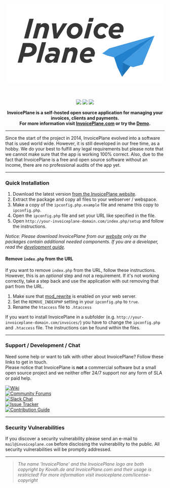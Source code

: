 <p align="center">
  <img src="/assets/core/img/logo.svg">
</p>
<p>&nbsp;</p>

<p align="center">
<a href="https://github.com/InvoicePlane/InvoicePlane/releases"><img src="https://img.shields.io/badge/dynamic/json.svg?label=Current%20Version&url=https%3A%2F%2Fapi.github.com%2Frepos%2FInvoicePlane%2FInvoicePlane%2Freleases%2Flatest&query=%24.name&colorB=%23429ae1"></a>
<a href="https://github.com/InvoicePlane/InvoicePlane/releases"><img src="https://img.shields.io/github/downloads/invoiceplane/invoiceplane/total?colorB=%23429ae1"></a>
<a href="https://translations.invoiceplane.com/project/fusioninvoice"><img src="https://img.shields.io/badge/Translations-%40%20Crowdin-429ae1"></a>
</p>

<p align="center" bgcolor="#429ae1"><b>InvoicePlane is a self-hosted open source application for managing your invoices, clients and payments.<br>
  For more information visit <a href="https://invoiceplane.com">InvoicePlane.com</a> or try the <a href="https://demo.invoiceplane.com">Demo</a>.</b></p>

---

Since the start of the project in 2014, InvoicePlane evolved into a software that is used world wide. However, it is
still developed in our free time, as a hobby. We do your best to fulfill any legal requirements but please note that we
cannot make sure that the app is working 100% correct. Also, due to the fact that InvoicePlane is a free and open
source software without an income, there are no professional audits of the app yet.

---

### Quick Installation

1. Download the latest version [from the InvoicePlane website](https://invoiceplane.com/downloads).
2. Extract the package and copy all files to your webserver / webspace.
3. Make a copy of the `ipconfig.php.example` file and rename this copy to `ipconfig.php`.
4. Open the `ipconfig.php` file and set your URL like specified in the file.
5. Open `http://your-invoiceplane-domain.com/index.php/setup` and follow the instructions.


_Notice: Please download InvoicePlane from our [website](https://invoiceplane.com/downloads) only as the packages contain additional needed components. If you are a developer, read the [development guide](CONTRIBUTING.md)._


#### Remove `index.php` from the URL

If you want to remove `index.php` from the URL, follow these instructions. However, this is an _optional_ step and not a requirement. If it's not working correctly, take a step back and use the application with out removing that part from the URL.

1. Make sure that [mod_rewrite](https://go.invoiceplane.com/apachemodrewrite) is enabled on your web server.
2. Set the `REMOVE_INDEXPHP` setting in your `ipconfig.php` to `true`.
3. Rename the `htaccess` file to `.htaccess`

If you want to install InvoicePlane in a subfolder (e.g. `http://your-invoiceplane-domain.com/invoices/`) you have to change the `ipconfig.php` and `.htaccess` file. The instructions can be found within the files.

---

### Support / Development / Chat

Need some help or want to talk with other about InvoicePlane? Follow these links to get in touch.  
Please notice that InvoicePlane is **not** a commercial software but a small open source project and we neither offer 
24/7 support nor any form of SLA or paid help.

[![Wiki](https://img.shields.io/badge/Help%3A-Official%20Wiki-429ae1.svg)](https://wiki.invoiceplane.com/)  
[![Community Forums](https://img.shields.io/badge/Help%3A-Community%20Forums-429ae1.svg)](https://community.invoiceplane.com/)  
[![Slack Chat](https://img.shields.io/badge/Development%3A-Slack%20Chat-429ae1.svg)](https://invoiceplane-slack.herokuapp.com/)  
[![Issue Tracker](https://img.shields.io/badge/Development%3A-Issue%20Tracker-429ae1.svg)](https://development.invoiceplane.com/)  
[![Contribution Guide](https://img.shields.io/badge/Development%3A-Contribution%20Guide-429ae1.svg)](CONTRIBUTING.md)  

---

### Security Vulnerabilities

If you discover a security vulnerability please send an e-mail to `mail@invoiceplane.com` before disclosing the vulnerability to the public.
All security vulnerabilities will be promptly addressed.

---

> _The name 'InvoicePlane' and the InvoicePlane logo are both copyright by Kovah.de and InvoicePlane.com
and their usage is restricted! For more information visit invoiceplane.com/license-copyright_
